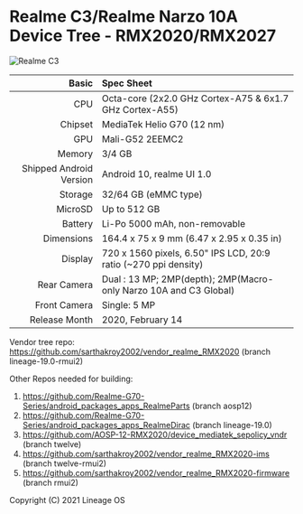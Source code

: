 Realme C3/Realme Narzo 10A Device Tree - RMX2020/RMX2027
================================================================

![Realme C3](https://user-images.githubusercontent.com/47187468/130330695-234069ce-9895-4535-860f-4c8ea57fbb80.png)

Basic   | Spec Sheet
-------:|:-------------------------
CPU     | Octa-core (2x2.0 GHz Cortex-A75 & 6x1.7 GHz Cortex-A55)
Chipset | MediaTek Helio G70 (12 nm)
GPU     | Mali-G52 2EEMC2
Memory  | 3/4 GB
Shipped Android Version | Android 10, realme UI 1.0 
Storage | 32/64 GB (eMMC type)
MicroSD | Up to 512 GB 
Battery | Li-Po 5000 mAh, non-removable
Dimensions | 164.4 x 75 x 9 mm (6.47 x 2.95 x 0.35 in)
Display | 720 x 1560 pixels, 6.50" IPS LCD, 20:9 ratio (~270 ppi density)
Rear Camera  | Dual : 13 MP; 2MP(depth); 2MP(Macro- only Narzo 10A and C3 Global)
Front Camera | Single: 5 MP
Release Month | 2020, February 14 | 2020, May 22 

Vendor tree repo: https://github.com/sarthakroy2002/vendor_realme_RMX2020 (branch lineage-19.0-rmui2)

Other Repos needed for building:

1. https://github.com/Realme-G70-Series/android_packages_apps_RealmeParts (branch aosp12)
2. https://github.com/Realme-G70-Series/android_packages_apps_RealmeDirac (branch lineage-19.0)
3. https://github.com/AOSP-12-RMX2020/device_mediatek_sepolicy_vndr (branch twelve)
4. https://github.com/sarthakroy2002/vendor_realme_RMX2020-ims (branch twelve-rmui2)
5. https://github.com/sarthakroy2002/vendor_realme_RMX2020-firmware (branch rmui2)

Copyright (C) 2021 Lineage OS
